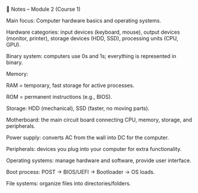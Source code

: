 📒 Notes – Module 2 (Course 1)

Main focus: Computer hardware basics and operating systems.

Hardware categories: input devices (keyboard, mouse), output devices (monitor, printer), storage devices (HDD, SSD), processing units (CPU, GPU).

Binary system: computers use 0s and 1s; everything is represented in binary.

Memory:

RAM = temporary, fast storage for active processes.

ROM = permanent instructions (e.g., BIOS).

Storage: HDD (mechanical), SSD (faster, no moving parts).

Motherboard: the main circuit board connecting CPU, memory, storage, and peripherals.

Power supply: converts AC from the wall into DC for the computer.

Peripherals: devices you plug into your computer for extra functionality.

Operating systems: manage hardware and software, provide user interface.

Boot process: POST → BIOS/UEFI → Bootloader → OS loads.

File systems: organize files into directories/folders.